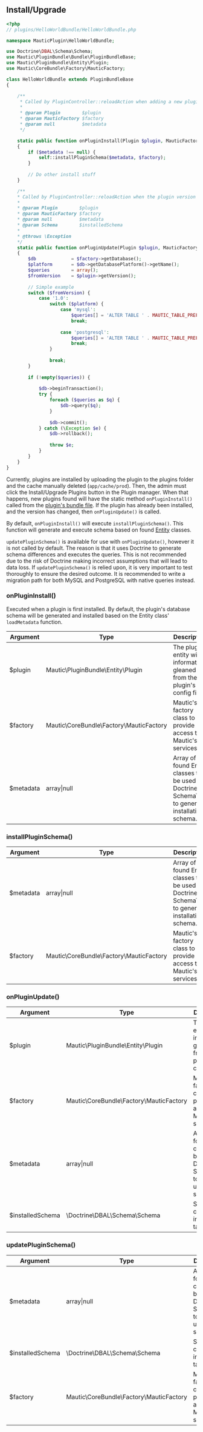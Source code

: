 ## Install/Upgrade

```php
<?php
// plugins/HelloWorldBundle/HelloWorldBundle.php

namespace MauticPlugin\HelloWorldBundle;

use Doctrine\DBAL\Schema\Schema;
use Mautic\PluginBundle\Bundle\PluginBundleBase;
use Mautic\PluginBundle\Entity\Plugin;
use Mautic\CoreBundle\Factory\MauticFactory;

class HelloWorldBundle extends PluginBundleBase
{

    /**
     * Called by PluginController::reloadAction when adding a new plugin that's not already installed
     *
     * @param Plugin        $plugin
     * @param MauticFactory $factory
     * @param null          $metadata
     */

    static public function onPluginInstall(Plugin $plugin, MauticFactory $factory, $metadata = null)
    {
        if ($metadata !== null) {
            self::installPluginSchema($metadata, $factory);
        }
        
        // Do other install stuff
    }

    /**
    * Called by PluginController::reloadAction when the plugin version does not match what's installed
    *
    * @param Plugin        $plugin
    * @param MauticFactory $factory
    * @param null          $metadata
    * @param Schema        $installedSchema
    *
    * @throws \Exception
    */
    static public function onPluginUpdate(Plugin $plugin, MauticFactory $factory, $metadata = null, Schema $installedSchema = null)
    {
        $db             = $factory->getDatabase();
        $platform       = $db->getDatabasePlatform()->getName();
        $queries        = array();
        $fromVersion    = $plugin->getVersion();
    
        // Simple example
        switch ($fromVersion) {
            case '1.0':
                switch ($platform) {
                    case 'mysql':
                        $queries[] = 'ALTER TABLE ' . MAUTIC_TABLE_PREFIX . 'worlds CHANGE CHANGE description description LONGTEXT DEFAULT NULL';
                        break;
    
                    case 'postgresql':
                        $queries[] = 'ALTER TABLE ' . MAUTIC_TABLE_PREFIX . 'worlds ALTER description ALTER TYPE TEXT';
                        break;
                }
    
                break;
        }
    
        if (!empty($queries)) {
    
            $db->beginTransaction();
            try {
                foreach ($queries as $q) {
                    $db->query($q);
                }
    
                $db->commit();
            } catch (\Exception $e) {
                $db->rollback();
    
                throw $e;
            }
        }
    }
}
```

Currently, plugins are installed by uploading the plugin to the plugins folder and the cache manually deleted (`app/cache/prod`). Then, the admin must click the Install/Upgrade Plugins button in the Plugin manager. When that happens, new plugins found will have the static method `onPluginInstall()` called from the [plugin's bundle file](#plugin-directory-structure). If the plugin has already been installed, and the version has changed, then `onPluginUpdate()` is called.

By default, `onPluginInstall()` will execute `installPluginSchema()`. This function will generate and execute schema based on found [Entity](#Database) classes.

`updatePluginSchema()` is available for use with `onPluginUpdate()`, however it is not called by default. The reason is that it uses Doctrine to generate schema differences and executes the queries. This is not recommended due to the risk of Doctrine making incorrect assumptions that will lead to data loss. If `updatePluginSchema()` is relied upon, it is very important to test thoroughly to ensure the desired outcome. It is recommended to write a migration path for both MySQL and PostgreSQL with native queries instead.

### onPluginInstall()

Executed when a plugin is first installed. By default, the plugin's database schema will be generated and installed based on the Entity class' `loadMetadata` function.

Argument|Type|Description
--------|----|-----------
$plugin|Mautic\PluginBundle\Entity\Plugin|The plugin entity with information gleaned from the plugin's config file.
$factory|Mautic\CoreBundle\Factory\MauticFactory|Mautic's factory class to provide access to Mautic's services. 
$metadata|array\|null|Array of found Entity classes to be used by Doctrine's SchemaTool to generate installation schema.

### installPluginSchema()

Argument|Type|Description
--------|----|-----------
$metadata|array\|null|Array of found Entity classes to be used by Doctrine's SchemaTool to generate installation schema.
$factory|Mautic\CoreBundle\Factory\MauticFactory|Mautic's factory class to provide access to Mautic's services. 

### onPluginUpdate()

Argument|Type|Description
--------|----|-----------
$plugin|Mautic\PluginBundle\Entity\Plugin|The plugin entity with information gleaned from the plugin's config file.
$factory|Mautic\CoreBundle\Factory\MauticFactory|Mautic's factory class to provide access to Mautic's services. 
$metadata|array\|null|Array of found Entity classes to be used by Doctrine's SchemaTool to generate update schema.
$installedSchema|\Doctrine\DBAL\Schema\Schema|Schema of currently installed tables

### updatePluginSchema()

Argument|Type|Description
--------|----|-----------
$metadata|array\|null|Array of found Entity classes to be used by Doctrine's SchemaTool to generate update schema.
$installedSchema|\Doctrine\DBAL\Schema\Schema|Schema of currently installed tables
$factory|Mautic\CoreBundle\Factory\MauticFactory|Mautic's factory class to provide access to Mautic's services.